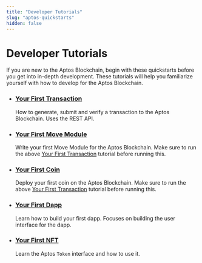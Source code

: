 ```yaml
---
title: "Developer Tutorials"
slug: "aptos-quickstarts"
hidden: false
---
```


# Developer Tutorials

If you are new to the Aptos Blockchain, begin with these quickstarts before you get into in-depth development. These tutorials will help you familiarize yourself with how to develop for the Aptos Blockchain. 

- ### [Your First Transaction](first-transaction.md)

    How to generate, submit and verify a transaction to the Aptos Blockchain. Uses the REST API.

- ### [Your First Move Module](first-move-module.md)

    Write your first Move Module for the Aptos Blockchain. Make sure to run the above [Your First Transaction](first-transaction.md) tutorial before running this.

- ### [Your First Coin](first-coin.md)

    Deploy your first coin on the Aptos Blockchain. Make sure to run the above [Your First Transaction](first-transaction.md) tutorial before running this.

- ### [Your First Dapp](first-dapp.md)

    Learn how to build your first dapp. Focuses on building the user interface for the dapp.

- ### [Your First NFT](your-first-nft.md)

    Learn the Aptos `Token` interface and how to use it.


